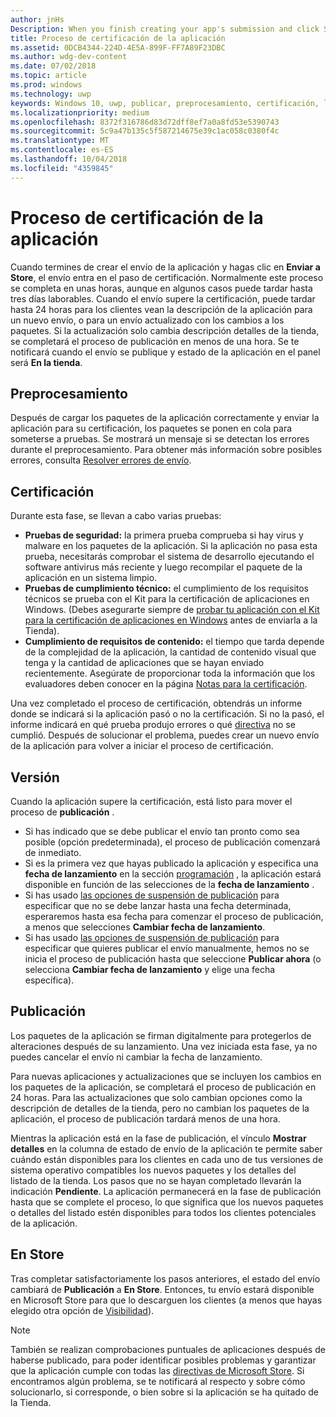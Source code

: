 ```yaml
---
author: jnHs
Description: When you finish creating your app's submission and click Submit to the Store, the submission enters the certification step.
title: Proceso de certificación de la aplicación
ms.assetid: 0DCB4344-224D-4E5A-899F-FF7A89F23DBC
ms.author: wdg-dev-content
ms.date: 07/02/2018
ms.topic: article
ms.prod: windows
ms.technology: uwp
keywords: Windows 10, uwp, publicar, preprocesamiento, certificación, lanzamiento, pendientes, enviar, publicar, estado, tiempo
ms.localizationpriority: medium
ms.openlocfilehash: 8372f316786d83d72dff8ef7a0a8fd53e5390743
ms.sourcegitcommit: 5c9a47b135c5f587214675e39c1ac058c0380f4c
ms.translationtype: MT
ms.contentlocale: es-ES
ms.lasthandoff: 10/04/2018
ms.locfileid: "4359845"
---
```

# <a name="the-app-certification-process"></a>Proceso de certificación de la aplicación

Cuando termines de crear el envío de la aplicación y hagas clic en **Enviar a Store**, el envío entra en el paso de certificación. Normalmente este proceso se completa en unas horas, aunque en algunos casos puede tardar hasta tres días laborables. Cuando el envío supere la certificación, puede tardar hasta 24 horas para los clientes vean la descripción de la aplicación para un nuevo envío, o para un envío actualizado con los cambios a los paquetes. Si la actualización solo cambia descripción detalles de la tienda, se completará el proceso de publicación en menos de una hora.  Se te notificará cuando el envío se publique y estado de la aplicación en el panel será **En la tienda**.

## <a name="preprocessing"></a>Preprocesamiento

Después de cargar los paquetes de la aplicación correctamente y enviar la aplicación para su certificación, los paquetes se ponen en cola para someterse a pruebas. Se mostrará un mensaje si se detectan los errores durante el preprocesamiento. Para obtener más información sobre posibles errores, consulta [Resolver errores de envío](resolve-submission-errors.md).

## <a name="certification"></a>Certificación

Durante esta fase, se llevan a cabo varias pruebas:

-   **Pruebas de seguridad:** la primera prueba comprueba si hay virus y malware en los paquetes de la aplicación. Si la aplicación no pasa esta prueba, necesitarás comprobar el sistema de desarrollo ejecutando el software antivirus más reciente y luego recompilar el paquete de la aplicación en un sistema limpio.
-   **Pruebas de cumplimiento técnico:** el cumplimiento de los requisitos técnicos se prueba con el Kit para la certificación de aplicaciones en Windows. (Debes asegurarte siempre de [probar tu aplicación con el Kit para la certificación de aplicaciones en Windows](../debug-test-perf/windows-app-certification-kit.md) antes de enviarla a la Tienda).
-   **Cumplimiento de requisitos de contenido:** el tiempo que tarda depende de la complejidad de la aplicación, la cantidad de contenido visual que tenga y la cantidad de aplicaciones que se hayan enviado recientemente. Asegúrate de proporcionar toda la información que los evaluadores deben conocer en la página [Notas para la certificación](notes-for-certification.md).

Una vez completado el proceso de certificación, obtendrás un informe donde se indicará si la aplicación pasó o no la certificación. Si no la pasó, el informe indicará en qué prueba produjo errores o qué [directiva](https://docs.microsoft.com/legal/windows/agreements/store-policies) no se cumplió. Después de solucionar el problema, puedes crear un nuevo envío de la aplicación para volver a iniciar el proceso de certificación.

## <a name="release"></a>Versión

Cuando la aplicación supere la certificación, está listo para mover el proceso de **publicación** .

- Si has indicado que se debe publicar el envío tan pronto como sea posible (opción predeterminada), el proceso de publicación comenzará de inmediato.
- Si es la primera vez que hayas publicado la aplicación y especifica una **fecha de lanzamiento** en la sección [programación](configure-precise-release-scheduling.md#release) , la aplicación estará disponible en función de las selecciones de la **fecha de lanzamiento** .
- Si has usado [las opciones de suspensión de publicación](manage-submission-options.md#publishing-hold-options) para especificar que no se debe lanzar hasta una fecha determinada, esperaremos hasta esa fecha para comenzar el proceso de publicación, a menos que selecciones **Cambiar fecha de lanzamiento**.
- Si has usado [las opciones de suspensión de publicación](manage-submission-options.md#publishing-hold-options) para especificar que quieres publicar el envío manualmente, hemos no se inicia el proceso de publicación hasta que seleccione **Publicar ahora** (o selecciona **Cambiar fecha de lanzamiento** y elige una fecha específica).


## <a name="publishing"></a>Publicación

Los paquetes de la aplicación se firman digitalmente para protegerlos de alteraciones después de su lanzamiento. Una vez iniciada esta fase, ya no puedes cancelar el envío ni cambiar la fecha de lanzamiento.

Para nuevas aplicaciones y actualizaciones que se incluyen los cambios en los paquetes de la aplicación, se completará el proceso de publicación en 24 horas. Para las actualizaciones que solo cambian opciones como la descripción de detalles de la tienda, pero no cambian los paquetes de la aplicación, el proceso de publicación tardará menos de una hora.

Mientras la aplicación está en la fase de publicación, el vínculo **Mostrar detalles** en la columna de estado de envío de la aplicación te permite saber cuándo están disponibles para los clientes en cada uno de tus versiones de sistema operativo compatibles los nuevos paquetes y los detalles del listado de la tienda. Los pasos que no se hayan completado llevarán la indicación **Pendiente**. La aplicación permanecerá en la fase de publicación hasta que se complete el proceso, lo que significa que los nuevos paquetes o detalles del listado estén disponibles para todos los clientes potenciales de la aplicación.

## <a name="in-the-store"></a>En Store 

Tras completar satisfactoriamente los pasos anteriores, el estado del envío cambiará de **Publicación** a **En Store**. Entonces, tu envío estará disponible en Microsoft Store para que lo descarguen los clientes (a menos que hayas elegido otra opción de [Visibilidad](choose-visibility-options.md#discoverability)). 

> [!NOTE]
> También se realizan comprobaciones puntuales de aplicaciones después de haberse publicado, para poder identificar posibles problemas y garantizar que la aplicación cumple con todas las [directivas de Microsoft Store](https://docs.microsoft.com/legal/windows/agreements/store-policies). Si encontramos algún problema, se te notificará al respecto y sobre cómo solucionarlo, si corresponde, o bien sobre si la aplicación se ha quitado de la Tienda.

 

 

 




